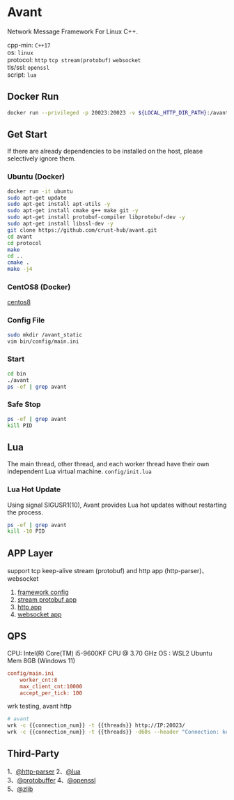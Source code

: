 # Avant

Network Message Framework For Linux C++.

cpp-min: `C++17`  
os: `linux`  
protocol: `http` `tcp stream(protobuf)` `websocket`  
tls/ssl: `openssl`  
script: `lua`  

## Docker Run

```bash
docker run --privileged -p 20023:20023 -v ${LOCAL_HTTP_DIR_PATH}:/avant_static gaowanlu/avant:latest
```

## Get Start

If there are already dependencies to be installed on the host, please selectively ignore them.

### Ubuntu (Docker)

```bash
docker run -it ubuntu
sudo apt-get update
sudo apt-get install apt-utils -y
sudo apt-get install cmake g++ make git -y
sudo apt-get install protobuf-compiler libprotobuf-dev -y
sudo apt-get install libssl-dev -y
git clone https://github.com/crust-hub/avant.git
cd avant
cd protocol
make
cd ..
cmake .
make -j4
```

### CentOS8 (Docker)

[centos8](./centos8.md)

### Config File

```bash
sudo mkdir /avant_static
vim bin/config/main.ini
```

### Start

```bash
cd bin
./avant
ps -ef | grep avant
```

### Safe Stop

```bash
ps -ef | grep avant
kill PID
```

## Lua

The main thread, other thread, and each worker thread have their own independent Lua virtual machine. `config/init.lua`

### Lua Hot Update

Using signal SIGUSR1(10), Avant provides Lua hot updates without restarting the process.

```bash
ps -ef | grep avant
kill -10 PID
```

## APP Layer

support tcp keep-alive stream (protobuf) and http app (http-parser)、websocket

1. [framework config](https://github.com/crust-hub/avant/blob/main/bin/config/main.ini)
2. [stream protobuf app](https://github.com/crust-hub/avant/blob/main/src/app/stream_app.cpp)
3. [http app](https://github.com/crust-hub/avant/blob/main/src/app/http_app.cpp)
4. [websocket app](https://github.com/crust-hub/avant/blob/main/src/app/websocket_app.cpp)

## QPS

CPU: Intel(R) Core(TM) i5-9600KF CPU @ 3.70 GHz
OS : WSL2 Ubuntu Mem 8GB  (Windows 11)

```ini
config/main.ini 
    worker_cnt:8  
    max_client_cnt:10000  
    accept_per_tick: 100  
```

wrk testing, avant http

```bash
# avant
wrk -c {{connection_num}} -t {{threads}} http://IP:20023/
wrk -c {{connection_num}} -t {{threads}} -d60s --header "Connection: keep-alive" http://127.0.0.1:20023/
```

## Third-Party

1、[@http-parser](https://github.com/nodejs/http-parser)  2、[@lua](https://github.com/lua/lua)  
3、[@protobuffer](https://github.com/protocolbuffers/protobuf)  4、[@openssl](https://github.com/openssl/openssl)  
5、[@zlib](https://github.com/madler/zlib)  
